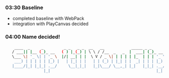 ### 03:30 Baseline
- completed baseline with WebPack
- integration with PlayCanvas decided

### 04:00 Name decided!
```bash
    ____  _     _         _ _   _ _  __   __            _____ _ _       
   / ___|| |__ (_)_ __   ( ) |_(_) | \ \ / /__  _   _  |  ___| (_)_ __  
   \___ \| '_ \| | '_ \  |/| __| | |  \ V / _ \| | | | | |_  | | | '_ \ 
    ___) | | | | | |_) |   | |_| | |   | | (_) | |_| | |  _| | | | |_) |
   |____/|_| |_|_| .__/     \__|_|_|   |_|\___/ \__,_| |_|   |_|_| .__/ 
                 |_|                                               |_|    
```
